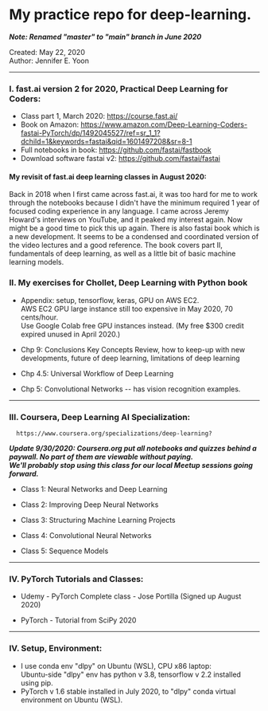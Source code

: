 # My practice repo for deep-learning.  

***Note: Renamed "master" to "main" branch in June 2020***

Created: May 22, 2020  
Author: Jennifer E. Yoon

---  

### I. fast.ai version 2 for 2020, Practical Deep Learning for Coders:  

  * Class part 1, March 2020: https://course.fast.ai/  
  * Book on Amazon:  https://www.amazon.com/Deep-Learning-Coders-fastai-PyTorch/dp/1492045527/ref=sr_1_1?dchild=1&keywords=fastai&qid=1601497208&sr=8-1  
  * Full notebooks in book:  https://github.com/fastai/fastbook  
  * Download software fastai v2: https://github.com/fastai/fastai  

#### My revisit of fast.ai deep learning classes in August 2020:  
Back in 2018 when I first came across fast.ai, it was too hard for me to work through the notebooks because I didn't have the minimum required 1 year of focused coding experience in any language.  I came across Jeremy Howard's interviews on YouTube, and it peaked my interest again.  Now might be a good time to pick this up again.  There is also fastai book which is a new development.  It seems to be a condensed and coordinated version of the video lectures and a good reference. The book covers part II, fundamentals of deep learning, as well as a little bit of basic machine learning models.  


### II. My exercises for Chollet, Deep Learning with Python book  

  * Appendix: setup, tensorflow, keras, GPU on AWS EC2.   
    AWS EC2 GPU large instance still too expensive in May 2020, 70 cents/hour.    
    Use Google Colab free GPU instances instead. (My free $300 credit expired unused in April 2020.)  
  
  * Chp 9: Conclusions 
    Key Concepts Review, how to keep-up with new developments, future of deep learning, limitations of deep learning
  
  * Chp 4.5: Universal Workflow of Deep Learning  
  
  * Chp 5: Convolutional Networks -- has vision recognition examples.  
  
---     
  
### III. Coursera, Deep Learning AI Specialization:       
      https://www.coursera.org/specializations/deep-learning?  
      
***Update 9/30/2020: Coursera.org put all notebooks and quizzes behind a paywall.  No part of them are viewable without paying.***  
***We'll probably stop using this class for our local Meetup sessions going forward.***
      
 * Class 1: Neural Networks and Deep Learning   
 
 * Class 2: Improving Deep Neural Networks  
 
 * Class 3: Structuring Machine Learning Projects  
 
 * Class 4: Convolutional Neural Networks   
   
 * Class 5: Sequence Models    

---  

### IV. PyTorch Tutorials and Classes:  

  * Udemy - PyTorch Complete class - Jose Portilla (Signed up August 2020)   
  
  * PyTorch - Tutorial from SciPy 2020  
 
---  

###  IV. Setup, Environment:  

  * I use conda env "dlpy" on Ubuntu (WSL), CPU x86 laptop:  
    Ubuntu-side "dlpy" env has python v 3.8, tensorflow v 2.2 installed using pip.  
  * PyTorch v 1.6 stable installed in July 2020, to "dlpy" conda virtual environment on Ubuntu (WSL).  
